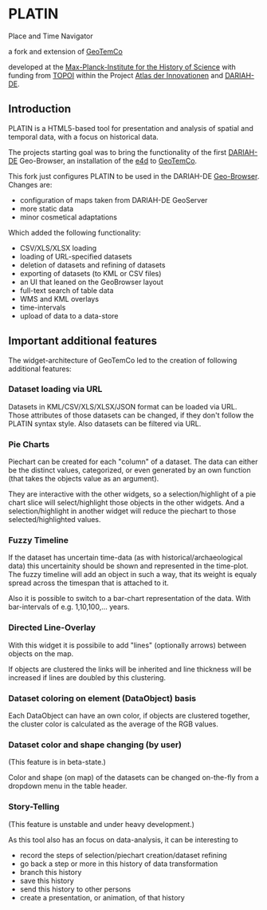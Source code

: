 # PLATIN
Place and Time Navigator 

a fork and extension of [GeoTemCo](https://github.com/stjaenicke/GeoTemCo)

developed at the [Max-Planck-Institute for the History of Science](http://www.mpiwg-berlin.mpg.de) with funding from [TOPOI](http://topoi.org) within the Project [Atlas der Innovationen](http://www.topoi.org/group/d-6/) and [DARIAH-DE](https://de.dariah.eu).

## Introduction

PLATIN is a HTML5-based tool for presentation and analysis of spatial and temporal data, with a focus on historical data.

The projects starting goal was to bring the functionality of the first [DARIAH-DE](https://de.dariah.eu) Geo-Browser, an installation of the [e4d](http://www.informatik.uni-leipzig.de:8080/e4D/‎,) to [GeoTemCo](http://www.informatik.uni-leipzig.de/geotemco/). 

This fork just configures PLATIN to be used in the DARIAH-DE [Geo-Browser](https://geobrowser.de.dariah.eu). Changes are:

* configuration of maps taken from DARIAH-DE GeoServer
* more static data
* minor cosmetical adaptations

Which added the following functionality:
* CSV/XLS/XLSX loading
* loading of URL-specified datasets
* deletion of datasets and refining of datasets
* exporting of datasets (to KML or CSV files)
* an UI that leaned on the GeoBrowser layout
* full-text search of table data
* WMS and KML overlays
* time-intervals 
* upload of data to a data-store

## Important additional features

The widget-architecture of GeoTemCo led to the creation of following additional features:

### Dataset loading via URL

Datasets in KML/CSV/XLS/XLSX/JSON format can be loaded via URL. Those attributes of those datasets can be changed, if they don't follow the PLATIN syntax style. Also datasets can be filtered via URL.

### Pie Charts

Piechart can be created for each "column" of a dataset. The data can either be the distinct values, 
categorized, or even generated by an own function (that takes the objects value as an argument).

They are interactive with the other widgets, so a selection/highlight of a pie chart slice will 
select/highlight those objects in the other widgets. And a selection/highlight in another widget
will reduce the piechart to those selected/highlighted values.

### Fuzzy Timeline

If the dataset has uncertain time-data (as with historical/archaeological data) this uncertainity 
should be shown and represented in the time-plot. The fuzzy timeline will add an object in such a
way, that its weight is equaly spread across the timespan that is attached to it.

Also it is possible to switch to a bar-chart representation of the data. With bar-intervals of e.g.
1,10,100,... years.

### Directed Line-Overlay

With this widget it is possibile to add "lines" (optionally arrows) between objects on the map.

If objects are clustered the links will be inherited and line thickness will be increased if
lines are doubled by this clustering.

### Dataset coloring on element (DataObject) basis

Each DataObject can have an own color, if objects are clustered together, the cluster color 
is calculated as the average of the RGB values.

### Dataset color and shape changing (by user)

(This feature is in beta-state.)

Color and shape (on map) of the datasets can be changed on-the-fly from a dropdown menu in the table header.

### Story-Telling

(This feature is unstable and under heavy development.)

As this tool also has an focus on data-analysis, it can be interesting to
* record the steps of selection/piechart creation/dataset refining
* go back a step or more in this history of data transformation
* branch this history
* save this history
* send this history to other persons
* create a presentation, or animation, of that history
